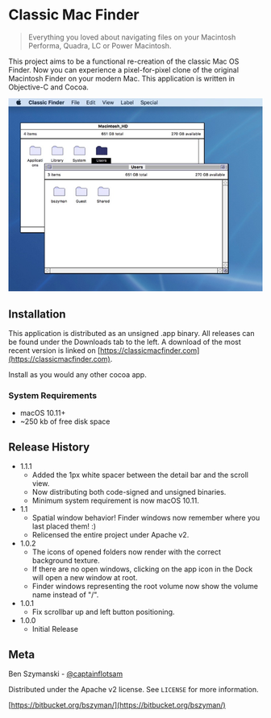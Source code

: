 # Classic Mac Finder
> Everything you loved about navigating files on your Macintosh Performa, Quadra, LC or Power Macintosh.

This project aims to be a functional re-creation of the classic Mac OS Finder. 
Now you can experience a pixel-for-pixel clone of the original Macintosh Finder 
on your modern Mac. This application is written in Objective-C and Cocoa.

![image of classic finder showing a few open windows](header.jpg)

## Installation

This application is distributed as an unsigned .app binary. All releases can be found
under the Downloads tab to the left. A download of the most recent version is linked
on [https://classicmacfinder.com](https://classicmacfinder.com).

Install as you would any other cocoa app.

### System Requirements

* macOS 10.11+
* ~250 kb of free disk space

## Release History

* 1.1.1
	* Added the 1px white spacer between the detail bar and the scroll view.
	* Now distributing both code-signed and unsigned binaries. 
	* Minimum system requirement is now macOS 10.11.
* 1.1
	* Spatial window behavior! Finder windows now remember where you last placed them! :)
	* Relicensed the entire project under Apache v2.
* 1.0.2
	* The icons of opened folders now render with the correct background texture.
	* If there are no open windows, clicking on the app icon in the Dock will open a new window at root.
	* Finder windows representing the root volume now show the volume name instead of "/".
* 1.0.1
	* Fix scrollbar up and left button positioning.
* 1.0.0
    * Initial Release

## Meta

Ben Szymanski - [@captainflotsam](https://twitter.com/captainfloatsam)

Distributed under the Apache v2 license. See ``LICENSE`` for more information.

[https://bitbucket.org/bszyman/](https://bitbucket.org/bszyman/)
